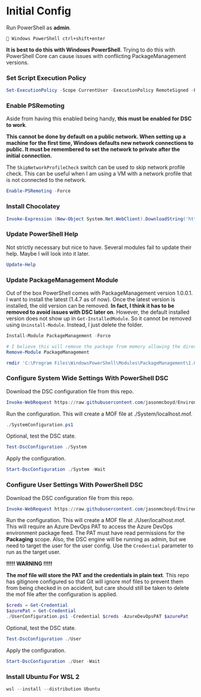 # Initial Config

Run PowerShell as **admin**.

``` Windows PowerShell ctrl+shift+enter```

**It is best to do this with Windows PowerShell**. Trying to do this with PowerShell Core can cause issues with conflicting PackageManagement versions.

### Set Script Execution Policy

```powershell
Set-ExecutionPolicy -Scope CurrentUser -ExecutionPolicy RemoteSigned -Force
```

### Enable PSRemoting

Aside from having this enabled being handy, **this must be enabled for DSC to work**.

**This cannot be done by default on a public network. When setting up a machine for the first time, Windows defaults new network connections to public. It must be remembered to set the network to private after the initial connection.**

The `SkipNetworkProfileCheck` switch can be used to skip network profile check. This can be useful
when I am using a VM with a network profile that is not connected to the network.

```powershell
Enable-PSRemoting -Force
```

### Install Chocolatey

```powershell
Invoke-Expression (New-Object System.Net.WebClient).DownloadString('https://chocolatey.org/install.ps1')
```

### Update PowerShell Help

Not strictly necessary but nice to have. Several modules fail to update their help. Maybe I will look into it later.

```powershell
Update-Help
```

### Update PackageManagement Module

Out of the box PowerShell comes with PackageManagement version 1.0.0.1. I want to install the latest (1.4.7 as of now). Once the latest version is installed, the old version can be removed. **In fact, I think it has to be removed to avoid issues with DSC later on**. However, the default installed version does not show up in `Get-InstalledModule`. So it cannot be removed using `Uninstall-Module`. Instead, I just delete the folder.

```powershell
Install-Module PackageManagement -Force

# I believe this will remove the package from memory allowing the directory to be deleted.
Remove-Module PackageManagement

rmdir 'C:\Program Files\WindowsPowerShell\Modules\PackageManagement\1.0.0.1' -Force -Recurse
```

### Configure System Wide Settings With PowerShell DSC

Download the DSC configuration file from this repo.

```powershell
Invoke-WebRequest https://raw.githubusercontent.com/jasonmcboyd/Environment/master/DSC/SystemConfiguration.ps1 -OutFile SystemConfiguration.ps1
```

Run the configuration. This will create a MOF file at ./System/localhost.mof.

```powershell
./SystemConfiguration.ps1
```

Optional, test the DSC state.

```powershell
Test-DscConfiguration ./System
```

Apply the configuration.

```powershell
Start-DscConfiguration ./System -Wait
```

### Configure User Settings With PowerShell DSC

Download the DSC configuration file from this repo.

```powershell
Invoke-WebRequest https://raw.githubusercontent.com/jasonmcboyd/Environment/master/DSC/UserConfiguration.ps1 -OutFile UserConfiguration.ps1
```
Run the configuration. This will create a MOF file at ./User/localhost.mof. This will require an Azure DevOps PAT to access the Azure DevOps environment package feed. The PAT must have read permissions for the **Packaging** scope. Also, the DSC engine will be running as admin, but we need to target the user for the user config. Use the `Credential` parameter to run as the target user.

**!!!!! WARNING !!!!!**

**The mof file will store the PAT and the credentials in plain text**. This repo has gitignore configured so that Git will ignore mof files to prevent them from being checked in on accident, but care should still be taken to delete the mof file after the configuration is applied.

```powershell
$creds = Get-Credential
$azurePat = Get-Credential
./UserConfiguration.ps1 -Credential $creds -AzureDevOpsPAT $azurePat
```

Optional, test the DSC state.

```powershell
Test-DscConfiguration ./User
```

Apply the configuration.

```powershell
Start-DscConfiguration ./User -Wait
```

### Install Ubuntu For WSL 2

```powershell
wsl --install --distribution Ubuntu
```
